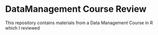 # DataManagement Course Review

This repository contains materials from a Data Management Course in R which I reviewed
